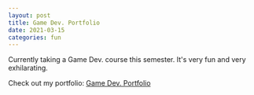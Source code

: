 ```yaml
---
layout: post
title: Game Dev. Portfolio
date: 2021-03-15
categories: fun
---
```


Currently taking a Game Dev. course this semester. It's very fun and very exhilarating.

Check out my portfolio: [Game Dev. Portfolio](http://www-personal.umich.edu/~rayku/portfolio/)